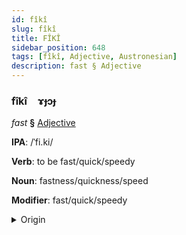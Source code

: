 ```yaml
---
id: fîkî
slug: fîkî
title: FÎKÎ
sidebar_position: 648
tags: [fîkî, Adjective, Austronesian]
description: fast § Adjective
---
```


### fîkî&emsp;<span kind="abugida">ɤɟɔɟ</span>

*fast* **§** [Adjective](../../tags/Adjective)

**IPA**: /ˈfi.ki/

**Verb**: to be fast/quick/speedy

**Noun**: fastness/quickness/speed

**Modifier**: fast/quick/speedy

<details>
    <summary>Origin</summary>
    Hawaiian wiki [ˈviki]<br/>
    <em>Austronesian Language Family</em>
</details>